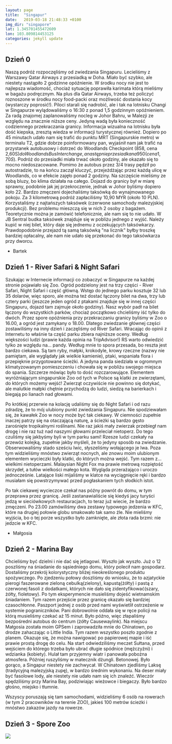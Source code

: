 ```yaml
---
layout: page
title:  "Singapur"
date:   2019-03-18 21:48:33 +0100
img_dir: "singapore"
lat: 1.345701455472609
lon: 103.809814453125
categories: jekyll update
---
```

## Dzień 0

Naszą podróż rozpoczęliśmy od zwiedzania Singapuru.
Lecieliśmy z Warszawy Qatar Airways z przesiadką w Doha.
Miało być szybko, ale niestety nastąpiło 2 godzinne opóźnienie.
W środku nocy nie jest to najlepsza wiadomość, chociaż sytuację poprawiła karimata
którą mieliśmy w bagażu podręcznym.
Na plus dla Qatar Airways, trzeba też policzyć roznoszone w środku nocy food-packi
oraz możliwość dostania kocy (wystarczy poprosić!).
Piloci starali się nadrobić, ale i tak na lotnisku Changi w Singapurze wylądowaliśmy
o 16:30 z ponad 1,5 godzinnym opóźnieniem.
Za radą znajomej zaplanowaliśmy nocleg w Johor Bahru, w Malezji ze względu na znacznie niższe ceny.
Jedyną wadą była konieczność codziennego przekraczania granicy.
Informacja wizualna na lotnisku była dość kiepska, zresztą wiedza w informacji
turystycznej również. Dopiero po 45 minutach udało nam się trafić do punktu
MRT (Singapurskie metro) w terminalu T2, gdzie dobrze poinformowany pan, wyjaśnił nam jak trafić na przystanek
autobusowy i dotrzeć do Woodlands Checkpoint (858, cena 2,60S$) do Woodlands Bus Interchange, a
następnie przesiadka na 950 (cena 1,70S$). Podróż do przesiadki miała trwać około godziny, ale okazało
się to mocno niedoszacowane. Pomimo że autobus przez 3/4 trasy pędził po autostradzie,
to na końcu zaczął kluczyć, przejeżdżając przez każdą ulicę w Woodlands, co w efekcie zajęło ponad 2 godziny.
Na szczęście mieliśmy ze sobą bluzy, bo klima działała na całego.
Dojazd do granicy był w miarę sprawny, podobnie jak jej przekroczenie, jednak w Johor byliśmy dopiero koło 22.
Bardzo zmęczeni dojechaliśmy taksówką do wynajmowanego pokoju.
Za 3 kilometrową podróż zapłaciliśmy 10,90 MYR (około 10 PLN).
Korzystaliśmy z najtańszych taksówek (czerwone samochody malezyjskiej produkcji).
Bez problemu mieszczą się w nich 2 osoby z bagażem. Teoretycznie można je zamówić telefonicznie,
ale nam się to nie udało. W JB Sentral budka taksówek znajduje się w pobliżu jednego z wyjść.
Należy kupić w niej bilet, który daje się jednemu z oczekujących taksówkarzy.
Prawdopodobnie przejazd tą samą taksówką "na licznik" byłby troszkę bardziej opłacalny, ale nam nie udało się
przekonać do tego taksówkarza przy dworcu.
- Bartek

## Dzień 1 - River Safari & Night Safari
Szukając w Internecie informacji co zobaczyć w Singapurze na każdej stronie pojawiało się Zoo.
Ogród podzielony jest na trzy części - River Safari, Night Safari i część główną. Wstęp do jednego parku kosztuje 32 lub 35 dolarów, więc sporo, ale można też dostać łączony bilet na dwa, trzy lub cztery parki (jeszcze jeden ogród z ptakami znajduje się w innej części Singapuru, dojazd tam zajmuje około godziny). Nasz wybór padł na bilet łączony do wszystkich parków, chociaż początkowo chcieliśmy iść tylko do dwóch. Przez spore opóźnienia przy przekraczaniu granicy byliśmy w Zoo o 16.00, a ogród jest zamykany o 18.00. Dlatego zwiedzanie głównej części zostawiliśmy na inny dzień i zaczęliśmy od River Safari. Wracając do opinii z Internetu to właśnie ta część parku zbiera najniższe oceny. Według większości ludzi (prawie każda opinia na TripAdvisor!) RS warto odwiedzić tylko ze względu na... pandy. Według mnie to spora przesada, bo reszta jest bardzo ciekawa. Są tam ryby, małpki, krokodyle, krowy rzeczne (nazwy nie pamiętam, ale wyglądały jak wielkie kamienie), ptaki, wspaniała flora i przepięknie przygotowane ścieżki. A jedyna panda siedziała w ogromnym klimatyzowanym pomieszczeniu i chowała się w pobliżu swojego miejsca do spania. Szczerze mówiąc było to dość rozczarowujące. Elementem wyróżniającym singapurskie Zoo od tych w Polsce są klatki ze zwierzętami, do których możemy wejść! Zwierząt oczywiście nie powinno się dotykać, ale malutkie małpki chętnie przychodzą do ludzi, siedzą na barierkach i biegają po lianach nad głowami.

Po krótkiej przerwie na kolację udaliśmy się do Night Safari i od razu zdradzę, że to mój ulubiony punkt zwiedzania Singapuru. Nie spodziewałam się, że kawałek Zoo w nocy może być tak ciekawy. W ciemności zupełnie inaczej patrzy się na otaczającą naturę, a ścieżki są bardzo gęsto zarośnięte tropikalnymi roślinami. Nie raz jakiś mały zwierzak przebiegł nam drogę i nie raz tuż nad naszymi głowami przeleciał nietoperz. Do tego czuliśmy się jakbyśmy byli w tym parku sami! Rzesze ludzi czekały na przewóz kolejką, zupełnie jakby myśleli, że to jedyny sposób na zwiedzanie. Obserwowaliśmy stado sześciu lwic, słyszeliśmy wołającego je lwa. Poza tym widzieliśmy mnóstwo zwierząt nocnych, ale znowu moim ulubionym elementem wycieczki były klatki, do których można wejść. Tym razem z... wielkimi nietoperzami. Malaysian Night Fox ma prawie metrową rozpiętość skrzydeł, a tułów wielkości małego kota. Wygląda przerażająco i uroczo jednocześnie. Latające liski mijaliśmy w klatce na wyciągnięcie ręki i bardzo musiałam się powstrzymywać przed pogłaskaniem tych słodkich istot.

Po tak ciekawej wycieczce czekał nas późny powrót do domu, w tym przeprawa przez granicę. Jeśli zastanawialiście się kiedyś jacy turyści jedzą w sieciówkowych restauracjach, to teraz już wiecie, że bardzo zmęczeni. Po 23.00 zamówiliśmy dwa zestawy typowego jedzenia w KFC, które na drugiej połowie globu smakowało tak samo źle. Nie mieliśmy wyjścia, bo o tej porze wszystko było zamknięte, ale złota rada brzmi: nie jedzcie w KFC.
 
- Małgosia

## Dzień 2 - Marina Bay
Chcieliśmy być dzielni i nie dać się jetlagowi. Wyszło jak wyszło.
Już o 12 poszliśmy na śniadanie do sąsiedniego domu, który polecił nam gospodarz.
Dostaliśmy przekrój kolorystyczny bliżej nieokreślonego produktu spożywczego.
Po zjedzeniu połowy doszliśmy do wniosku, że to azjatyckie pierogi faszerowane zieloną cebulką(zielony), kapustą(żółty) i pastą z czerwonej fasoli z dodatkami, których nie dało się zidentyfikować(szary, żółty, fioletowy).
Po tym eksperymencie musieliśmy dojeść wietnamskim śniadaniem.
Tym razem przejście przez granicę okazało się bardziej czasochłonne.
Paszport jednej z osób przed nami wyświetlił ostrzeżenie w systemie pograniczników.
Pani dobrowolnie oddała się w ręce policji na którą musieliśmy czekać aż 15 minut.
Było późno, więc złapaliśmy bezpośredni autobus do centrum (żółty Causewaylink).
Na miejscu Małgosia została moim GPSem i zaprowadziła mnie do Chinatown, po drodze
zahaczając o Little India. Tym razem wszystko poszło zgodnie z planem. Okazuje się, że można nawigować
po papierowej mapie i iść prawie prostą drogę do celu.
Na start odwiedziliśmy meczet Sułtana, przed wejściem do którego trzeba było ubrać długie spódnice (mężczyźni) i
wdzianka (kobiety). Hulał tam przyjemny wiatr i panowała pobożna atmosfera.
Później ruszyliśmy w matecznik dżungli. Betonowej.
Było gorąco, a Singapur niestety nie zachwycał.
W Chinatown zjedliśmy Laksę (tradycyjną malezyjską zupę), w bardzo średnim wykonaniu.
Na deser miały być fasolowe lody, ale niestety nie udało nam się ich znaleźć.
Wieczór spędziliśmy przy Marina Bay, podziwiając wieżowce i biegaczy.
Było bardzo głośno, miejsko i tłumnie.

Wszyscy poruszają się tam samochodami, widzieliśmy 6 osób na rowerach (w tym 2 pracowników na terenie ZOO), jakieś 100 metrów ścieżki i mnóstwo zakazów jazdy na rowerze.



## Dzień 3 - Spore Zoo
<img src="/img/full/">




